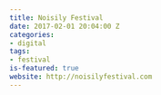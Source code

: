 ```yaml
---
title: Noisily Festival
date: 2017-02-01 20:04:00 Z
categories:
- digital
tags:
- festival
is-featured: true
website: http://noisilyfestival.com
---
```


